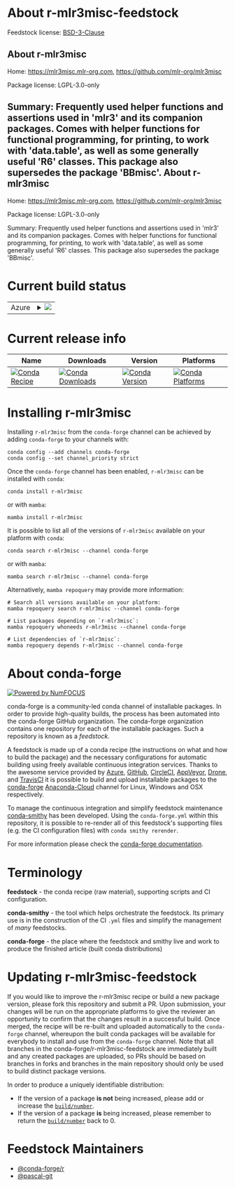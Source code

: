 About r-mlr3misc-feedstock
==========================

Feedstock license: [BSD-3-Clause](https://github.com/conda-forge/r-mlr3misc-feedstock/blob/main/LICENSE.txt)

About r-mlr3misc
----------------

Home: https://mlr3misc.mlr-org.com, https://github.com/mlr-org/mlr3misc

Package license: LGPL-3.0-only

Summary: Frequently used helper functions and assertions used in 'mlr3' and its companion packages. Comes with helper functions for functional programming, for printing, to work with 'data.table', as well as some generally useful 'R6' classes. This package also supersedes the package 'BBmisc'.
About r-mlr3misc
----------------

Home: https://mlr3misc.mlr-org.com, https://github.com/mlr-org/mlr3misc

Package license: LGPL-3.0-only

Summary: Frequently used helper functions and assertions used in 'mlr3' and its companion packages. Comes with helper functions for functional programming, for printing, to work with 'data.table', as well as some generally useful 'R6' classes. This package also supersedes the package 'BBmisc'.

Current build status
====================


<table>
    
  <tr>
    <td>Azure</td>
    <td>
      <details>
        <summary>
          <a href="https://dev.azure.com/conda-forge/feedstock-builds/_build/latest?definitionId=11728&branchName=main">
            <img src="https://dev.azure.com/conda-forge/feedstock-builds/_apis/build/status/r-mlr3misc-feedstock?branchName=main">
          </a>
        </summary>
        <table>
          <thead><tr><th>Variant</th><th>Status</th></tr></thead>
          <tbody><tr>
              <td>linux_64_r_base4.1</td>
              <td>
                <a href="https://dev.azure.com/conda-forge/feedstock-builds/_build/latest?definitionId=11728&branchName=main">
                  <img src="https://dev.azure.com/conda-forge/feedstock-builds/_apis/build/status/r-mlr3misc-feedstock?branchName=main&jobName=linux&configuration=linux%20linux_64_r_base4.1" alt="variant">
                </a>
              </td>
            </tr><tr>
              <td>linux_64_r_base4.2</td>
              <td>
                <a href="https://dev.azure.com/conda-forge/feedstock-builds/_build/latest?definitionId=11728&branchName=main">
                  <img src="https://dev.azure.com/conda-forge/feedstock-builds/_apis/build/status/r-mlr3misc-feedstock?branchName=main&jobName=linux&configuration=linux%20linux_64_r_base4.2" alt="variant">
                </a>
              </td>
            </tr><tr>
              <td>osx_64_r_base4.1</td>
              <td>
                <a href="https://dev.azure.com/conda-forge/feedstock-builds/_build/latest?definitionId=11728&branchName=main">
                  <img src="https://dev.azure.com/conda-forge/feedstock-builds/_apis/build/status/r-mlr3misc-feedstock?branchName=main&jobName=osx&configuration=osx%20osx_64_r_base4.1" alt="variant">
                </a>
              </td>
            </tr><tr>
              <td>osx_64_r_base4.2</td>
              <td>
                <a href="https://dev.azure.com/conda-forge/feedstock-builds/_build/latest?definitionId=11728&branchName=main">
                  <img src="https://dev.azure.com/conda-forge/feedstock-builds/_apis/build/status/r-mlr3misc-feedstock?branchName=main&jobName=osx&configuration=osx%20osx_64_r_base4.2" alt="variant">
                </a>
              </td>
            </tr><tr>
              <td>win_64</td>
              <td>
                <a href="https://dev.azure.com/conda-forge/feedstock-builds/_build/latest?definitionId=11728&branchName=main">
                  <img src="https://dev.azure.com/conda-forge/feedstock-builds/_apis/build/status/r-mlr3misc-feedstock?branchName=main&jobName=win&configuration=win%20win_64_" alt="variant">
                </a>
              </td>
            </tr>
          </tbody>
        </table>
      </details>
    </td>
  </tr>
</table>

Current release info
====================

| Name | Downloads | Version | Platforms |
| --- | --- | --- | --- |
| [![Conda Recipe](https://img.shields.io/badge/recipe-r--mlr3misc-green.svg)](https://anaconda.org/conda-forge/r-mlr3misc) | [![Conda Downloads](https://img.shields.io/conda/dn/conda-forge/r-mlr3misc.svg)](https://anaconda.org/conda-forge/r-mlr3misc) | [![Conda Version](https://img.shields.io/conda/vn/conda-forge/r-mlr3misc.svg)](https://anaconda.org/conda-forge/r-mlr3misc) | [![Conda Platforms](https://img.shields.io/conda/pn/conda-forge/r-mlr3misc.svg)](https://anaconda.org/conda-forge/r-mlr3misc) |

Installing r-mlr3misc
=====================

Installing `r-mlr3misc` from the `conda-forge` channel can be achieved by adding `conda-forge` to your channels with:

```
conda config --add channels conda-forge
conda config --set channel_priority strict
```

Once the `conda-forge` channel has been enabled, `r-mlr3misc` can be installed with `conda`:

```
conda install r-mlr3misc
```

or with `mamba`:

```
mamba install r-mlr3misc
```

It is possible to list all of the versions of `r-mlr3misc` available on your platform with `conda`:

```
conda search r-mlr3misc --channel conda-forge
```

or with `mamba`:

```
mamba search r-mlr3misc --channel conda-forge
```

Alternatively, `mamba repoquery` may provide more information:

```
# Search all versions available on your platform:
mamba repoquery search r-mlr3misc --channel conda-forge

# List packages depending on `r-mlr3misc`:
mamba repoquery whoneeds r-mlr3misc --channel conda-forge

# List dependencies of `r-mlr3misc`:
mamba repoquery depends r-mlr3misc --channel conda-forge
```


About conda-forge
=================

[![Powered by
NumFOCUS](https://img.shields.io/badge/powered%20by-NumFOCUS-orange.svg?style=flat&colorA=E1523D&colorB=007D8A)](https://numfocus.org)

conda-forge is a community-led conda channel of installable packages.
In order to provide high-quality builds, the process has been automated into the
conda-forge GitHub organization. The conda-forge organization contains one repository
for each of the installable packages. Such a repository is known as a *feedstock*.

A feedstock is made up of a conda recipe (the instructions on what and how to build
the package) and the necessary configurations for automatic building using freely
available continuous integration services. Thanks to the awesome service provided by
[Azure](https://azure.microsoft.com/en-us/services/devops/), [GitHub](https://github.com/),
[CircleCI](https://circleci.com/), [AppVeyor](https://www.appveyor.com/),
[Drone](https://cloud.drone.io/welcome), and [TravisCI](https://travis-ci.com/)
it is possible to build and upload installable packages to the
[conda-forge](https://anaconda.org/conda-forge) [Anaconda-Cloud](https://anaconda.org/)
channel for Linux, Windows and OSX respectively.

To manage the continuous integration and simplify feedstock maintenance
[conda-smithy](https://github.com/conda-forge/conda-smithy) has been developed.
Using the ``conda-forge.yml`` within this repository, it is possible to re-render all of
this feedstock's supporting files (e.g. the CI configuration files) with ``conda smithy rerender``.

For more information please check the [conda-forge documentation](https://conda-forge.org/docs/).

Terminology
===========

**feedstock** - the conda recipe (raw material), supporting scripts and CI configuration.

**conda-smithy** - the tool which helps orchestrate the feedstock.
                   Its primary use is in the construction of the CI ``.yml`` files
                   and simplify the management of *many* feedstocks.

**conda-forge** - the place where the feedstock and smithy live and work to
                  produce the finished article (built conda distributions)


Updating r-mlr3misc-feedstock
=============================

If you would like to improve the r-mlr3misc recipe or build a new
package version, please fork this repository and submit a PR. Upon submission,
your changes will be run on the appropriate platforms to give the reviewer an
opportunity to confirm that the changes result in a successful build. Once
merged, the recipe will be re-built and uploaded automatically to the
`conda-forge` channel, whereupon the built conda packages will be available for
everybody to install and use from the `conda-forge` channel.
Note that all branches in the conda-forge/r-mlr3misc-feedstock are
immediately built and any created packages are uploaded, so PRs should be based
on branches in forks and branches in the main repository should only be used to
build distinct package versions.

In order to produce a uniquely identifiable distribution:
 * If the version of a package **is not** being increased, please add or increase
   the [``build/number``](https://docs.conda.io/projects/conda-build/en/latest/resources/define-metadata.html#build-number-and-string).
 * If the version of a package **is** being increased, please remember to return
   the [``build/number``](https://docs.conda.io/projects/conda-build/en/latest/resources/define-metadata.html#build-number-and-string)
   back to 0.

Feedstock Maintainers
=====================

* [@conda-forge/r](https://github.com/conda-forge/r/)
* [@pascal-git](https://github.com/pascal-git/)

